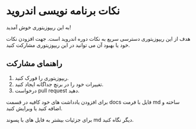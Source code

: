 <h1>  نکات برنامه نویسی اندروید  </h1>

به این ریپوزیتوری خوش آمدید! 

هدف از این ریپوزیتوری دسترسی سریع به نکات دوره اندروید است.
جهت افزودن نکات خود یا بهبود آن می توانید در این ریپوزیتوری مشارکت کنید.


<h2> راهنمای مشارکت </h2>

1. ریپوزیتوری را فورک کنید.
2. تغییرات خود را در برنچ جداگانه ایجاد کنید.
3. درخواست pull request دهید.

برای افزودن یادداشت های خود کافیه در قسمت docs فایل با فرمت md ساخته و اضافه کنید یا ویرایش کنید.

برای جزئیات بیشتر به فایل های با پسوند md دیگر نگاه کنید.
